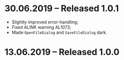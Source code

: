 # 30.06.2019 – Released 1.0.1

- Slightly improved error-handling;
- Fixed ALINK warning AL1073;
- Made `OpenFileDialog` and `SaveFileDialog` dark.

# 13.06.2019 – Released 1.0.0

